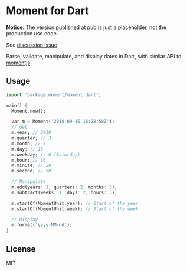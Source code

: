 # Moment for Dart

__Notice__: The version published at pub is just a placeholder, not the production use code.

See [discussion issue](https://github.com/pd4d10/moment/issues/2)

Parse, validate, manipulate, and display dates in Dart, with similar API to [momentjs](https://github.com/moment/moment)

## Usage

```dart
import 'package:moment/moment.dart';

main() {
  Moment.now();

  var m = Moment('2018-09-15 16:28:58Z');
  // Get
  m.year; // 2018
  m.quarter; // 3
  m.month; // 9
  m.day; // 15
  m.weekday; // 6 (Saturday)
  m.hour; // 16
  m.minute; // 28
  m.second; // 58

  // Manipulate
  m.add(years: 1, quarters: 2, months: 3);
  m.subtract(weeks: 1, days: 2, hours: 3);

  m.startOf(MomentUnit.year); // Start of the year
  m.startOf(MomentUnit.week); // Start of the week

  // Display
  m.format('yyyy-MM-dd');
}
```

## License

MIT
